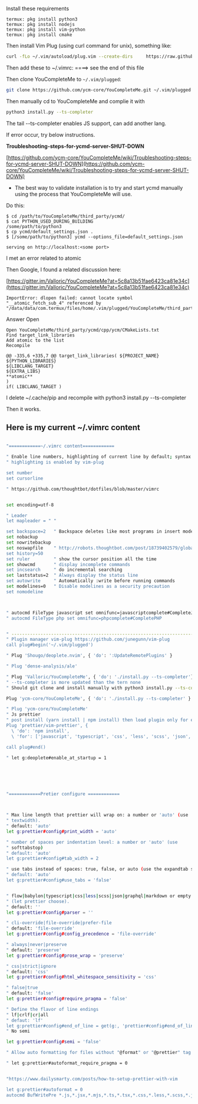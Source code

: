 Install these requirements 


```
termux: pkg install python3
termux: pkg install nodejs
termux: pkg install vim-python
termux: pkg install cmake
```

Then install Vim Plug (using curl command for unix), something like:


``` bash
curl -fLo ~/.vim/autoload/plug.vim --create-dirs     https://raw.githubusercontent.com/junegunn/vim-plug/master/plug.vim

```


Then add these to ~/.vimrc:  ====> see the end of this file


Then clone YouCompleteMe to `~/.vim/plugged`:


```bash
git clone https://github.com/ycm-core/YouCompleteMe.git ~/.vim/plugged
```


Then manually cd to YouCompleteMe and complie it with


```bash
python3 install.py --ts-completer
```

The tail --ts-completer enables JS support, can add another lang. 

If error occur, try below instructions.

**Troubleshooting-steps-for-ycmd-server-SHUT-DOWN**

[https://github.com/ycm-core/YouCompleteMe/wiki/Troubleshooting-steps-for-ycmd-server-SHUT-DOWN](https://github.com/ycm-core/YouCompleteMe/wiki/Troubleshooting-steps-for-ycmd-server-SHUT-DOWN)

+ The best way to validate installation is to try and start ycmd manually using the process that YouCompleteMe will use.

Do this:
```
$ cd /path/to/YouCompleteMe/third_party/ycmd/
$ cat PYTHON_USED_DURING_BUILDING
/some/path/to/python3
$ cp ycmd/default_settings.json .
$ [/some/path/to/python3] ycmd --options_file=default_settings.json

serving on http://localhost:<some port>
```

I met an error related to atomic

Then Google, I found a related discussion here:

[https://gitter.im/Valloric/YouCompleteMe?at=5c8a13b51fae6423ca81e34c](https://gitter.im/Valloric/YouCompleteMe?at=5c8a13b51fae6423ca81e34c)

```
ImportError: dlopen failed: cannot locate symbol "__atomic_fetch_sub_4" referenced by "/data/data/com.termux/files/home/.vim/plugged/YouCompleteMe/third_party/ycmd/ycm_core.so
```

Answer Open


```
Open YouCompleteMe/third_party/ycmd/cpp/ycm/CMakeLists.txt
Find target_link_libraries
Add atomic to the list
Recompile
```
```
@@ -335,6 +335,7 @@ target_link_libraries( ${PROJECT_NAME}
${PYTHON_LIBRARIES}
${LIBCLANG_TARGET}
${EXTRA_LIBS}
**atomic**
)
if( LIBCLANG_TARGET )
```

I delete ~/.cache/pip and recompile with python3 install.py --ts-completer

Then it works.


## Here is my current ~/.vimrc content

```bash

"============~/.vimrc content============

" Enable line numbers, highlighting of current line by default; syntax
" highlighting is enabled by vim-plug

set number
set cursorline

" https://github.com/thoughtbot/dotfiles/blob/master/vimrc


set encoding=utf-8

" Leader
let mapleader = " "

set backspace=2   " Backspace deletes like most programs in insert mode
set nobackup
set nowritebackup
set noswapfile    " http://robots.thoughtbot.com/post/18739402579/global-gitignore#comment-458413287
set history=50
set ruler         " show the cursor position all the time
set showcmd       " display incomplete commands
set incsearch     " do incremental searching
set laststatus=2  " Always display the status line
set autowrite     " Automatically :write before running commands
set modelines=0   " Disable modelines as a security precaution
set nomodeline



" autocmd FileType javascript set omnifunc=javascriptcomplete#CompleteJS
" autocmd FileType php set omnifunc=phpcomplete#CompletePHP


" --------------------------------------------------------------------------------------
" Plugin manager vim-plug https://github.com/junegunn/vim-plug
call plug#begin('~/.vim/plugged')

" Plug 'Shougo/deoplete.nvim', { 'do': ':UpdateRemotePlugins' }

" Plug 'dense-analysis/ale'

" Plug 'Valloric/YouCompleteMe', { 'do': './install.py --ts-completer'}
" --ts-completer is more updated than the tern none
" Should git clone and install manually with python3 install.py --ts-completer

Plug 'ycm-core/YouCompleteMe', { 'do': './install.py --ts-completer' }

" Plug 'ycm-core/YouCompleteMe'
" Js prettier
" post install (yarn install | npm install) then load plugin only for editing supported files
Plug 'prettier/vim-prettier', {
  \ 'do': 'npm install',
  \ 'for': ['javascript', 'typescript', 'css', 'less', 'scss', 'json', 'graphql', 'markdown', 'vue', 'yaml', 'html'] }

call plug#end()

" let g:deoplete#enable_at_startup = 1






"============Pretier configure ============



" Max line length that prettier will wrap on: a number or 'auto' (use
" textwidth).
" default: 'auto'
let g:prettier#config#print_width = 'auto'

" number of spaces per indentation level: a number or 'auto' (use
" softtabstop)
" default: 'auto'
let g:prettier#config#tab_width = 2

" use tabs instead of spaces: true, false, or auto (use the expandtab setting).
" default: 'auto'
let g:prettier#config#use_tabs = 'false'


" flow|babylon|typescript|css|less|scss|json|graphql|markdown or empty string
" (let prettier choose).
" default: ''
let g:prettier#config#parser = ''

" cli-override|file-override|prefer-file
" default: 'file-override'
let g:prettier#config#config_precedence = 'file-override'

" always|never|preserve
" default: 'preserve'
let g:prettier#config#prose_wrap = 'preserve'

" css|strict|ignore
" default: 'css'
let g:prettier#config#html_whitespace_sensitivity = 'css'

" false|true
" default: 'false'
let g:prettier#config#require_pragma = 'false'

" Define the flavor of line endings
" lf|crlf|cr|all
" defaut: 'lf'
let g:prettier#config#end_of_line = get(g:, 'prettier#config#end_of_line', 'lf')
" No semi

let g:prettier#config#semi = 'false'

" Allow auto formatting for files without "@format" or "@prettier" tag

" let g:prettier#autoformat_require_pragma = 0


"https://www.dailysmarty.com/posts/how-to-setup-prettier-with-vim

let g:prettier#autoformat = 0
autocmd BufWritePre *.js,*.jsx,*.mjs,*.ts,*.tsx,*.css,*.less,*.scss,*.json,*.graphql,*.md,*.vue PrettierAsync




```

